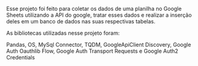 Esse projeto foi feito para coletar os dados de uma planilha no Google Sheets utilizando a API do google, tratar esses dados e realizar a inserção deles em um banco de dados nas suas respectivas tabelas.

As bibliotecas utilizadas nesse projeto foram:

Pandas, OS, MySql Connector, TQDM, GoogleApiClient Discovery, Google Auth Oauthlib Flow, Google Auth Transport Requests e Google Auth2 Credentials
